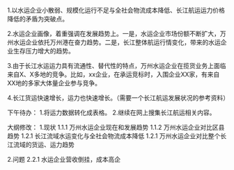 1.以水运企业小散弱、规模化运行不足与全社会物流成本降低、长江航运运力价格降低的矛盾为突破点。

2.水运企业画像，着重强调在发展趋势上。一是，水运企业市场份额不断扩大，万州水运企业依托万州港在奋力趋势。二是，长江整体航运行情变化，带来的水运企业生存压力增大的趋势。

3.由于长江水运运力具有流通性、替代性的特点，万州水运企业在揽货业务上面临来自X、X多地的竞争。比如，xx企业，在承运竞标时，入围企业XX家，有来自XX地的多家大体量企业参与竞争。

4.长江货运快速增长，运力也快速增长。（需要一个长江航运发展状况的参考资料）

下午待办：
1.将运力数据转化成表格。
2.继续在网上搜集长江航运相关内容。

大纲修改：
1.现状
1.1.1 万州水运企业现在和发展趋势
1.1.2 万州水运企业对比区县趋势
1.2.1 长江流域水运变化与全社会物流成本降低
1.2.1 万州水运企业对比整个长江流域的货运、运力趋势

2.问题
2.2.1 水运企业营收倒挂，成本高企

